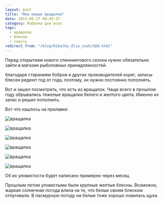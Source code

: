```yaml
---
layout: post
title: "Мои новые вращалки"
date: 2013-05-17 00:45:37
category: Рыбалка для всех
tags:
  - вращалка
  - блесна
  - снасть
redirect_from: "/blog/Ribalka_dlia_vseh/589.html"
---
```

Перед открытием нового спиннингового сезона нужно обязательно зайти в
магазин рыболовных принадлежностей.

благодаря стараниям бобров и других производителей коряг, запасы блесен
редеют год от года, поэтому, их нужно постоянно пополнять.

Вот и зашел посмотреть, что есть из вращалок. Чаще всего в прошлом году
обрывались тяжелые вращалки белого и желтого цвета. Именно их запас и
решил пополнить.

Вот что нашлось на прилавке:

![вращалка](http://fishingguru.ru/uploads/images/00/00/01/2013/06/07/66ca94.jpg)

![вращалка](http://fishingguru.ru/uploads/images/00/00/01/2013/06/07/a2173d.jpg)

![вращалка](http://fishingguru.ru/uploads/images/00/00/01/2013/06/07/679961.jpg)

![вращалка](http://fishingguru.ru/uploads/images/00/00/01/2013/06/07/5fe98e.jpg)

![вращалка](http://fishingguru.ru/uploads/images/00/00/01/2013/06/07/c798f7.jpg)

![вращалка](http://fishingguru.ru/uploads/images/00/00/01/2013/06/07/0a1f91.jpg)

Об их уловистости будет написано примерно через месяц.

Прошлым летом уловистыми были крупные желтые блесны. Возможно, жаркая
солнечная погода влила на то, что белые своим блеском отпугивали. В
пасмурную погоду на белые тоже хорошо ловилась щука.
